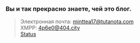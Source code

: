 ### Вы и так прекрасно знаете, чей это блог. 
> Электронная почта: minttea17@tutanota.com  
XMPP: 4p6e0@404.city  
> [Status](https://join.status.im/u/0x04e6a912372a681ae8683ee030b2a6baea057520812110070be5f5213559e1af0f4dfeb3c920cbfe35f1e8825d0599a7d7fd31866f8c7e829c22d09b45fc3780a0)
